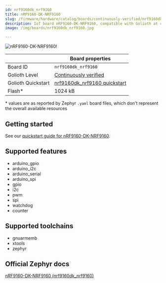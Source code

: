 ```yaml
---
id: nrf9160dk_nrf9160
title: nRF9160-DK-NRF9160
slug: /firmware/hardware/catalog/boards/continuously-verified/nrf9160dk_nrf9160
description: IoT board nRF9160-DK-NRF9160, compatible with Golioth at continuously-verified level.
image: /img/boards/nrf9160dk_nrf9160.jpg

---
```


[//]: # (This is an auto-generated file, do not edit! Changes to it will be lost upon re-generation)

![nRF9160-DK-NRF9160!](/img/boards/nrf9160dk_nrf9160.jpg "nRF9160-DK-NRF9160")

|                | Board properties     |
| -------------  | -------------------- |
| Board ID       | `nrf9160dk_nrf9160` |
| Golioth Level  | [Continuously verified](/firmware/hardware#continuously-verified-boards) |
| Golioth Quickstart | [nrf9160dk_nrf9160 quickstart](/getting-started/device-examples/compile-example-code/zephyr-ncs/) || RAM*           | 88 kB |
| Flash*         | 1024 kB |

\* values are as reported by Zephyr `.yaml` board files, which don't represent the overall available resources

## Getting started

See our [quickstart guide for nRF9160-DK-NRF9160](/getting-started/device-examples/compile-example-code/zephyr-ncs/).


## Supported features

* arduino_gpio
* arduino_i2c
* arduino_serial
* arduino_spi
* gpio
* i2c
* pwm
* spi
* watchdog
* counter

## Supported toolchains

* gnuarmemb
* xtools
* zephyr

## Official Zephyr docs

[nRF9160-DK-NRF9160 (nrf9160dk_nrf9160)](https://docs.zephyrproject.org/latest/boards/nordic/nrf9160dk/doc/index.html)
